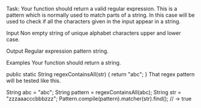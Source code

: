 Task:
Your function should return a valid regular expression. This is a pattern which is normally used to match parts of a string. In this case will be used to check if all the characters given in the input appear in a string.

Input
Non empty string of unique alphabet characters upper and lower case.

Output
Regular expression pattern string.

Examples
Your function should return a string.

public static String regexContainsAll(str) {
  return "abc";
}
That regex pattern will be tested like this.

String abc = "abc";
String pattern = regexContainsAll(abc);
String str = "zzzaaacccbbbzzz";
Pattern.compile(pattern).matcher(str).find();  // -> true